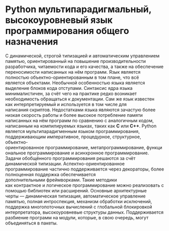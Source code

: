 
# Python мультипарадигмальный, высокоуровневый язык программирования общего назначения
 C динамической, строгой типизацией и автоматическим управлением памятью, ориентированный на повышение производительности разработчика, читаемости кода и его качества, а также на обеспечение переносимости написанных на нём программ. Язык является полностью объектно-ориентированным в том плане, что всё является объектами. Необычной особенностью языка является выделение блоков кода отступами. Синтаксис ядра языка минималистичен, за счёт чего на практике редко возникает необходимость обращаться к документации. Сам же язык известен как интерпретируемый и используется в том числе для написания скриптов. Недостатками языка являются зачастую более низкая скорость работы и более высокое потребление памяти написанных на нём программ по сравнению с аналогичным кодом, написанным на компилируемых языках, таких как **C** или **C++**.  Python является мультипарадигменным языком программирования, поддерживающим императивное, процедурное, структурное,  объектно-ориентированное программирование, метапрограммирование, функциональное программирование и асинхронное программирование. Задачи обобщённого программирования решаются за счёт динамической типизации. Аспектно-ориентированное программирование частично поддерживается через декораторы, более полноценная поддержка обеспечивается дополнительными фреймворками. Такие методики как контрактное и логическое программирование можно реализовать с помощью библиотек или расширений. Основные архитектурные черты — динамическая типизация, автоматическое управление памятью, полная интроспекция, механизм обработки исключений, поддержка многопоточных вычислений с глобальной блокировкой интерпретатора, высокоуровневые структуры данных. Поддерживается разбиение программ на модули, которые, в свою очередь, могут объединяться в пакеты.